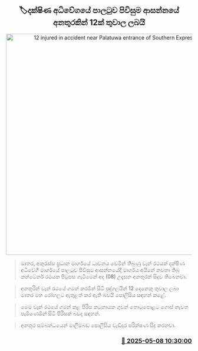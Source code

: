 <p align='center'><b><h2 align='center' title='12 injured in accident near Palatuwa entrance of Southern Expressway'>🏷දක්ෂිණ අධිවේගයේ පාලටුව පිවිසුම ආසන්නයේ අනතුරකින් 12ක් තුවාල ලබයි</h2></b></p>
<p align='center'><img src='https://helakuru.sgp1.cdn.digitaloceanspaces.com/esana/images/lib/accident-new.jpg' width='600' alt='12 injured in accident near Palatuwa entrance of Southern Expressway'></p>

> මාතර, අකුරැස්ස ප්‍රධාන මාර්ගයේ ධාවනය වෙමින් තිබුණු වෑන් රථයක් දක්ෂිණ අධිවේගී මාර්ගයේ පාලටුව පිවිසුම ආසන්නයේදී මාර්ගය අයිනේ නවතා තිබු කන්ටේනර් රථයක පිටුපස ගැටීමෙන් අද (08) උදෑසන අනතුරක් සිදුව තිබෙනවා.

> අනතුරින් වෑන් රථයේ ගමන් කරමින් සිටි පුද්ගලයින් 12 දෙනෙකු තුවාල ලබා මාතර මහ රෝහලට ඇතුළත් කර ඇති බවයි පොලීසිය සඳහන් කළේ.

> මෙම වෑන් රථයේ ගමන් කළ පිරිස කටුනායක ගුවන් තොටුපොළට ගොස් නැවත පැමිණෙමින් සිටි පිරිසක් බවද සඳහන්.

> අනතුර සම්බන්ධයෙන් මාලිම්බඩ පොලීසිය වැඩිදුර පරික්ෂණ සිදු කරනවා.



<h3 align='right'><a href='https://www.helakuru.lk/esana/p/109922/'>📅 2025-05-08 10:30:00</a></h3>
